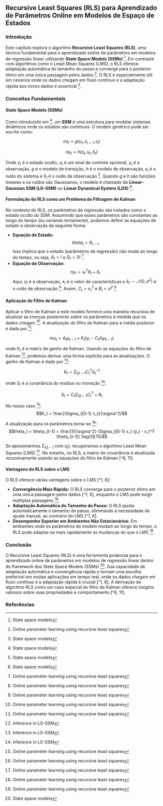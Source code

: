 ## Recursive Least Squares (RLS) para Aprendizado de Parâmetros Online em Modelos de Espaço de Estados

### Introdução
Este capítulo explora o algoritmo **Recursive Least Squares (RLS)**, uma técnica fundamental para o aprendizado online de parâmetros em modelos de regressão linear utilizando **State Space Models (SSMs)** [^1]. Em contraste com algoritmos como o Least Mean Squares (LMS), o RLS oferece adaptação automática do tamanho do passo e converge para o posterior ótimo em uma única passagem pelos dados [^6]. O RLS é especialmente útil em cenários onde os dados chegam em fluxo contínuo e a adaptação rápida aos novos dados é essencial [^1].

### Conceitos Fundamentais

#### State Space Models (SSMs)
Como introduzido em [^1], um **SSM** é uma estrutura para modelar sistemas dinâmicos onde os estados são contínuos. O modelo genérico pode ser escrito como:

$$nz_t = g(u_t, z_{t-1}, \epsilon_t) \tag{18.1}$$

$$ny_t = h(z_t, u_t, \delta_t) \tag{18.2}$$

Onde $z_t$ é o estado oculto, $u_t$ é um sinal de controle opcional, $y_t$ é a observação, $g$ é o modelo de transição, $h$ é o modelo de observação, $\epsilon_t$ é o ruído do sistema e $\delta_t$ é o ruído da observação [^1]. Quando $g$ e $h$ são funções lineares e os ruídos são Gaussianos, o modelo é chamado de **Linear-Gaussian SSM (LG-SSM)** ou **Linear Dynamical System (LDS)** [^1].

#### Formulação do RLS como um Problema de Filtragem de Kalman
No contexto do RLS, os parâmetros de regressão são tratados como o estado oculto do SSM. Assumindo que esses parâmetros são constantes ao longo do tempo (ou variando lentamente), podemos definir as equações de estado e observação da seguinte forma:

*   **Equação de Estado:**
    $$theta_t = \theta_{t-1} \tag{18.12}$$
    Isso implica que o estado (parâmetros de regressão) não muda ao longo do tempo, ou seja, $A_t = I$ e $Q_t = 0I$ [^6].
*   **Equação de Observação:**
    $$ny_t = x_t^T \theta_t + \delta_t \tag{18.13}$$
    Aqui, $y_t$ é a observação, $x_t$ é o vetor de características e $\delta_t \sim \mathcal{N}(0, \sigma^2)$ é o ruído de observação [^6]. Assim, $C_t = x_t^T$ e $R_t = \sigma^2$ [^6].

#### Aplicação do Filtro de Kalman
Aplicar o filtro de Kalman a este modelo fornece uma maneira recursiva de atualizar as crenças posteriores sobre os parâmetros à medida que os dados chegam [^6]. A atualização do filtro de Kalman para a média posterior é dada por [^6]:

$$mu_t = A_t \mu_{t-1} + K_t (y_t - C_t A_t \mu_{t-1}) \tag{18.14}$$

onde $K_t$ é a matriz de ganho de Kalman. Usando as equações do filtro de Kalman [^11], podemos derivar uma forma explícita para as atualizações. O ganho de Kalman é dado por [^11]:

$$K_t = \Sigma_{t|t-1} C_t^T S_t^{-1} \tag{18.35}$$

onde $S_t$ é a covariância do resíduo ou inovação [^11]:

$$S_t = C_t \Sigma_{t|t-1} C_t^T + R_t \tag{18.38}$$

No nosso caso [^6]:
$$K_t = \frac{\Sigma_{t|t-1} x_t}{\sigma^2}$$

A atualização para os parâmetros torna-se [^6]:
$$theta_t = \theta_{t-1} + \frac{1}{\sigma^2} \Sigma_{t|t-1} x_t (y_t - x_t^T \theta_{t-1}) \tag{18.15}$$

Se aproximarmos $\Sigma_{t|t-1}$ com $\eta_t I$, recuperamos o algoritmo Least Mean Squares (LMS) [^6]. No entanto, no RLS, a matriz de covariância é atualizada recursivamente usando as equações do filtro de Kalman [^6, 11].

#### Vantagens do RLS sobre o LMS
O RLS oferece várias vantagens sobre o LMS [^1, 6]:

*   **Convergência Mais Rápida:** O RLS converge para o posterior ótimo em uma única passagem pelos dados [^1, 6], enquanto o LMS pode exigir múltiplas passagens [^6].
*   **Adaptação Automática do Tamanho do Passo:** O RLS ajusta automaticamente o tamanho do passo, eliminando a necessidade de ajuste manual, ao contrário do LMS [^1, 6].
*   **Desempenho Superior em Ambientes Não Estacionários:** Em ambientes onde os parâmetros do modelo mudam ao longo do tempo, o RLS pode adaptar-se mais rapidamente às mudanças do que o LMS [^6].

### Conclusão
O Recursive Least Squares (RLS) é uma ferramenta poderosa para o aprendizado online de parâmetros em modelos de regressão linear dentro do framework dos State Space Models (SSMs) [^1]. Sua capacidade de adaptação automática e convergência rápida o tornam uma escolha preferível em muitas aplicações em tempo real, onde os dados chegam em fluxo contínuo e a adaptação rápida é crucial [^1, 6]. A derivação do algoritmo RLS como um caso especial do filtro de Kalman oferece insights valiosos sobre suas propriedades e comportamento [^6, 11].

### Referências
[^1]: State space models
[^6]: Online parameter learning using recursive least squares
[^11]: Inference in LG-SSM
<!-- END -->